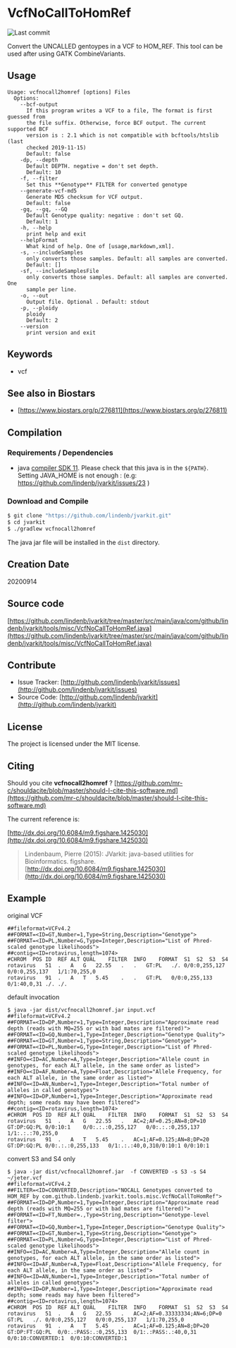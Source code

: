 # VcfNoCallToHomRef

![Last commit](https://img.shields.io/github/last-commit/lindenb/jvarkit.png)

Convert the UNCALLED gentoypes in a VCF to HOM_REF. This tool can be used after using GATK CombineVariants.


## Usage

```
Usage: vcfnocall2homref [options] Files
  Options:
    --bcf-output
      If this program writes a VCF to a file, The format is first guessed from 
      the file suffix. Otherwise, force BCF output. The current supported BCF 
      version is : 2.1 which is not compatible with bcftools/htslib (last 
      checked 2019-11-15)
      Default: false
    -dp, --depth
      Default DEPTH. negative = don't set depth.
      Default: 10
    -f, --filter
      Set this **Genotype** FILTER for converted genotype
    --generate-vcf-md5
      Generate MD5 checksum for VCF output.
      Default: false
    -gq, --gq, --GQ
      Default Genotype quality: negative : don't set GQ.
      Default: 1
    -h, --help
      print help and exit
    --helpFormat
      What kind of help. One of [usage,markdown,xml].
    -s, --includeSamples
      only converts those samples. Default: all samples are converted.
      Default: []
    -sf, --includeSamplesFile
      only converts those samples. Default: all samples are converted. One 
      sample per line.
    -o, --out
      Output file. Optional . Default: stdout
    -p, --ploidy
      ploidy
      Default: 2
    --version
      print version and exit

```


## Keywords

 * vcf



## See also in Biostars

 * [https://www.biostars.org/p/276811](https://www.biostars.org/p/276811)


## Compilation

### Requirements / Dependencies

* java [compiler SDK 11](https://jdk.java.net/11/). Please check that this java is in the `${PATH}`. Setting JAVA_HOME is not enough : (e.g: https://github.com/lindenb/jvarkit/issues/23 )


### Download and Compile

```bash
$ git clone "https://github.com/lindenb/jvarkit.git"
$ cd jvarkit
$ ./gradlew vcfnocall2homref
```

The java jar file will be installed in the `dist` directory.


## Creation Date

20200914

## Source code 

[https://github.com/lindenb/jvarkit/tree/master/src/main/java/com/github/lindenb/jvarkit/tools/misc/VcfNoCallToHomRef.java](https://github.com/lindenb/jvarkit/tree/master/src/main/java/com/github/lindenb/jvarkit/tools/misc/VcfNoCallToHomRef.java)


## Contribute

- Issue Tracker: [http://github.com/lindenb/jvarkit/issues](http://github.com/lindenb/jvarkit/issues)
- Source Code: [http://github.com/lindenb/jvarkit](http://github.com/lindenb/jvarkit)

## License

The project is licensed under the MIT license.

## Citing

Should you cite **vcfnocall2homref** ? [https://github.com/mr-c/shouldacite/blob/master/should-I-cite-this-software.md](https://github.com/mr-c/shouldacite/blob/master/should-I-cite-this-software.md)

The current reference is:

[http://dx.doi.org/10.6084/m9.figshare.1425030](http://dx.doi.org/10.6084/m9.figshare.1425030)

> Lindenbaum, Pierre (2015): JVarkit: java-based utilities for Bioinformatics. figshare.
> [http://dx.doi.org/10.6084/m9.figshare.1425030](http://dx.doi.org/10.6084/m9.figshare.1425030)


## Example

original VCF

```
##fileformat=VCFv4.2
##FORMAT=<ID=GT,Number=1,Type=String,Description="Genotype">
##FORMAT=<ID=PL,Number=G,Type=Integer,Description="List of Phred-scaled genotype likelihoods">
##contig=<ID=rotavirus,length=1074>
#CHROM	POS	ID	REF	ALT	QUAL	FILTER	INFO	FORMAT	S1	S2	S3	S4
rotavirus	51	.	A	G	22.55	.	.	GT:PL	./.	0/0:0,255,127	0/0:0,255,137	1/1:70,255,0
rotavirus	91	.	A	T	5.45	.	.	GT:PL	0/0:0,255,133	0/1:40,0,31	./.	./.
```

default invocation

```
$ java -jar dist/vcfnocall2homref.jar input.vcf
##fileformat=VCFv4.2
##FORMAT=<ID=DP,Number=1,Type=Integer,Description="Approximate read depth (reads with MQ=255 or with bad mates are filtered)">
##FORMAT=<ID=GQ,Number=1,Type=Integer,Description="Genotype Quality">
##FORMAT=<ID=GT,Number=1,Type=String,Description="Genotype">
##FORMAT=<ID=PL,Number=G,Type=Integer,Description="List of Phred-scaled genotype likelihoods">
##INFO=<ID=AC,Number=A,Type=Integer,Description="Allele count in genotypes, for each ALT allele, in the same order as listed">
##INFO=<ID=AF,Number=A,Type=Float,Description="Allele Frequency, for each ALT allele, in the same order as listed">
##INFO=<ID=AN,Number=1,Type=Integer,Description="Total number of alleles in called genotypes">
##INFO=<ID=DP,Number=1,Type=Integer,Description="Approximate read depth; some reads may have been filtered">
##contig=<ID=rotavirus,length=1074>
#CHROM	POS	ID	REF	ALT	QUAL	FILTER	INFO	FORMAT	S1	S2	S3	S4
rotavirus	51	.	A	G	22.55	.	AC=2;AF=0.25;AN=8;DP=10	GT:DP:GQ:PL	0/0:10:1	0/0:.:.:0,255,127	0/0:.:.:0,255,137	1/1:.:.:70,255,0
rotavirus	91	.	A	T	5.45	.	AC=1;AF=0.125;AN=8;DP=20	GT:DP:GQ:PL	0/0:.:.:0,255,133	0/1:.:.:40,0,310/0:10:1	0/0:10:1
```

convert S3 and S4 only

```
$ java -jar dist/vcfnocall2homref.jar  -f CONVERTED -s S3 -s S4  ~/jeter.vcf 
##fileformat=VCFv4.2
##FILTER=<ID=CONVERTED,Description="NOCALL Genotypes converted to HOM_REF by com.github.lindenb.jvarkit.tools.misc.VcfNoCallToHomRef">
##FORMAT=<ID=DP,Number=1,Type=Integer,Description="Approximate read depth (reads with MQ=255 or with bad mates are filtered)">
##FORMAT=<ID=FT,Number=.,Type=String,Description="Genotype-level filter">
##FORMAT=<ID=GQ,Number=1,Type=Integer,Description="Genotype Quality">
##FORMAT=<ID=GT,Number=1,Type=String,Description="Genotype">
##FORMAT=<ID=PL,Number=G,Type=Integer,Description="List of Phred-scaled genotype likelihoods">
##INFO=<ID=AC,Number=A,Type=Integer,Description="Allele count in genotypes, for each ALT allele, in the same order as listed">
##INFO=<ID=AF,Number=A,Type=Float,Description="Allele Frequency, for each ALT allele, in the same order as listed">
##INFO=<ID=AN,Number=1,Type=Integer,Description="Total number of alleles in called genotypes">
##INFO=<ID=DP,Number=1,Type=Integer,Description="Approximate read depth; some reads may have been filtered">
##contig=<ID=rotavirus,length=1074>
#CHROM	POS	ID	REF	ALT	QUAL	FILTER	INFO	FORMAT	S1	S2	S3	S4
rotavirus	51	.	A	G	22.55	.	AC=2;AF=0.33333334;AN=6;DP=0	GT:PL	./.	0/0:0,255,127	0/0:0,255,137	1/1:70,255,0
rotavirus	91	.	A	T	5.45	.	AC=1;AF=0.125;AN=8;DP=20	GT:DP:FT:GQ:PL	0/0:.:PASS:.:0,255,133	0/1:.:PASS:.:40,0,31	0/0:10:CONVERTED:1	0/0:10:CONVERTED:1
```

